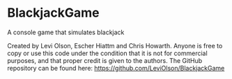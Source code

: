 # BlackjackGame
 A console game that simulates blackjack
 
Created by Levi Olson, Escher Hiattm and Chris Howarth. Anyone is free to copy or use this code under the condition that it is not for commercial purposes, and that proper credit is given to the authors.
The GitHub repository can be found here: https://github.com/LeviOlson/BlackjackGame
